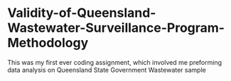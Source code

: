 # Validity-of-Queensland-Wastewater-Surveillance-Program-Methodology
This was my first ever coding assignment, which involved me preforming data analysis on Queensland State Government Wastewater sample
